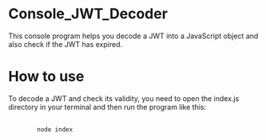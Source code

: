# Console_JWT_Decoder
This console program helps you decode a JWT into a JavaScript object and also check if the JWT has expired.  

# How to use
To decode a JWT and check its validity, you need to open the index.js directory in your terminal and then run the program like this:
<pre>
  <code>
        node index <your_jwt>
  </code>
</pre>
